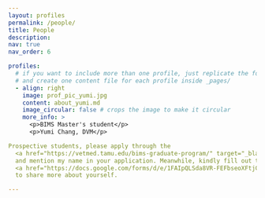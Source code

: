 ```yaml
---
layout: profiles
permalink: /people/
title: People
description: 
nav: true
nav_order: 6

profiles:
  # if you want to include more than one profile, just replicate the following block
  # and create one content file for each profile inside _pages/
  - align: right
    image: prof_pic_yumi.jpg
    content: about_yumi.md
    image_circular: false # crops the image to make it circular
    more_info: >
      <p>BIMS Master's student</p>
      <p>Yumi Chang, DVM</p>

Prospective students, please apply through the 
  <a href="https://vetmed.tamu.edu/bims-graduate-program/" target="_blank">BIMS Graduate Program</a> 
  and mention my name in your application. Meanwhile, kindly fill out this 
  <a href="https://docs.google.com/forms/d/e/1FAIpQLSda8VR-FEFbseoXFtjCj6U6vWOKNZq8_5Dss_p7o4mzxRzaFQ/viewform?usp=header" target="_blank">Google form</a> 
  to share more about yourself.

---
```

